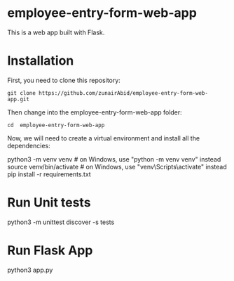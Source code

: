 # employee-entry-form-web-app
This is a web app built with Flask.

# Installation
First, you need to clone this repository:

    git clone https://github.com/zunairAbid/employee-entry-form-web-app.git

Then change into the employee-entry-form-web-app folder:
    
    cd  employee-entry-form-web-app

Now, we will need to create a virtual environment and install all the dependencies:

python3 -m venv venv       # on Windows, use "python -m venv venv" instead
source venv/bin/activate   # on Windows, use "venv\Scripts\activate" instead
pip install -r requirements.txt

# Run Unit tests

python3 -m unittest discover -s tests

# Run Flask App

python3 app.py
